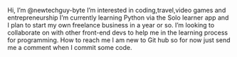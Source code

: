    Hi, I’m @newtechguy-byte
    I’m interested in coding,travel,video games and entrepreneurship
       I’m currently learning Python via  the Solo learner app and I plan to start my own freelance business in a year or so.
  I’m looking to collaborate on with other front-end devs to help me in the learning process for programming. 
   How to reach me I am new to Git hub so for now just send me a comment when I commit some code.  
  
  


